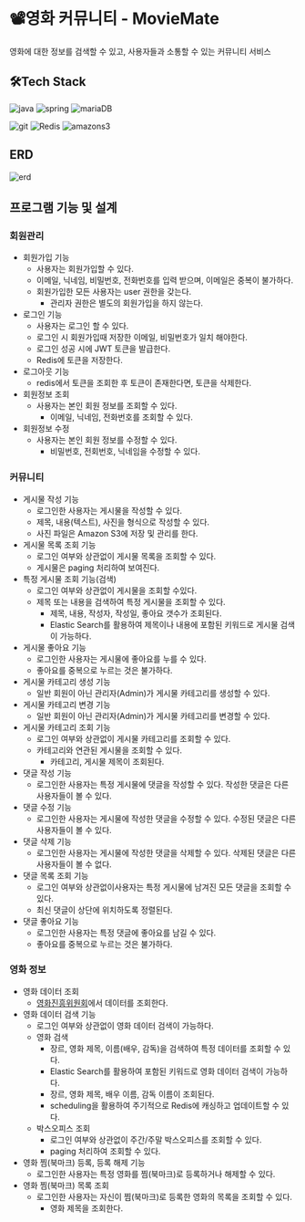 # 📽️영화 커뮤니티 - MovieMate
영화에 대한 정보를 검색할 수 있고, 사용자들과 소통할 수 있는 커뮤니티 서비스

## 🛠️Tech Stack
![java](https://img.shields.io/badge/Java-ED8B00?style=for-the-badge&logo=openjdk&logoColor=white)
![spring](https://img.shields.io/badge/Spring-6DB33F?style=for-the-badge&logo=spring&logoColor=white)
![mariaDB](https://img.shields.io/badge/MariaDB-003545?style=for-the-badge&logo=mariadb&logoColor=white)

![git](https://img.shields.io/badge/GIT-E44C30?style=for-the-badge&logo=git&logoColor=white)
![Redis](https://img.shields.io/badge/redis-%23DD0031.svg?&style=for-the-badge&logo=redis&logoColor=white)
![amazons3](https://img.shields.io/badge/amazons3-569A31?&style=for-the-badge&logo=amazons3&logoColor=white)

## ERD
![erd](https://github.com/Namgyu11/MovieMate/assets/103015031/1f1bb8f4-6fbf-45e8-abe3-733484f4073a)
## 프로그램 기능 및 설계
### 회원관리
- 회원가입 기능
  - 사용자는 회원가입할 수 있다.
  - 이메일, 닉네임, 비밀번호, 전화번호를 입력 받으며, 이메일은 중복이 불가하다.
  - 회원가입한 모든 사용자는 user 권한을 갖는다.
     - 관리자 권한은 별도의 회원가입을 하지 않는다.
- 로그인 기능
  -  사용자는 로그인 할 수 있다.
  -  로그인 시 회원가입때 저장한 이메일, 비밀번호가 일치 해야한다.
  -  로그인 성공 시에 JWT 토큰을 발급한다.
  -  Redis에 토큰을 저장한다.
- 로그아웃 기능
  - redis에서 토큰을 조회한 후 토큰이 존재한다면, 토큰을 삭제한다.
- 회원정보 조회
  - 사용자는 본인 회원 정보를 조회할 수 있다.
    - 이메일, 닉네임, 전화번호를 조회할 수 있다.
- 회원정보 수정
  - 사용자는 본인 회원 정보를 수정할 수 있다.
    - 비밀번호, 전회번호, 닉네임을 수정할 수 있다.

### 커뮤니티
- 게시물 작성 기능
  - 로그인한 사용자는 게시물을 작성할 수 있다.
  - 제목, 내용(텍스트), 사진을 형식으로 작성할 수 있다.
  - 사진 파일은 Amazon S3에 저장 및 관리를 한다.
- 게시물 목록 조회 기능
  - 로그인 여부와 상관없이 게시물 목록을 조회할 수 있다.
  - 게시물은 paging 처리하여 보여진다.
- 특정 게시물 조회 기능(검색)
  - 로그인 여부와 상관없이 게시물을 조회할 수있다.
  - 제목 또는 내용을 검색하여 특정 게시물을 조회할 수 있다.
    - 제목, 내용, 작성자, 작성일, 좋아요 갯수가 조회된다.
    - Elastic Search를 활용하여 제목이나 내용에 포함된 키워드로 게시물 검색이 가능하다.
- 게시물 좋아요 기능
  - 로그인한 사용자는 게시물에 좋아요를 누를 수 있다.
  - 좋아요를 중복으로 누르는 것은 불가하다.
- 게시물 카테고리 생성 기능
  - 일반 회원이 아닌 관리자(Admin)가 게시물 카테고리를 생성할 수 있다.
- 게시물 카테고리 변경 기능
  - 일반 회원이 아닌 관리자(Admin)가 게시물 카테고리를 변경할 수 있다.
- 게시물 카테고리 조회 기능
  - 로그인 여부와 상관없이 게시물 카테고리를 조회할 수 있다.
  - 카테고리와 연관된 게시물을 조회할 수 있다.
    - 카테고리, 게시물 제목이 조회된다.
- 댓글 작성 기능
  - 로그인한 사용자는 특정 게시물에 댓글을 작성할 수 있다. 작성한 댓글은 다른 사용자들이 볼 수 있다.
- 댓글 수정 기능
  - 로그인한 사용자는 게시물에 작성한 댓글을 수정할 수 있다. 수정된 댓글은 다른 사용자들이 볼 수 있다.
- 댓글 삭제 기능
  - 로그인한 사용자는 게시물에 작성한 댓글을 삭제할 수 있다. 삭제된 댓글은 다른 사용자들이 볼 수 없다.
- 댓글 목록 조회 기능
  - 로그인 여부와 상관없이사용자는 특정 게시물에 남겨진 모든 댓글을 조회할 수 있다.
  - 최신 댓글이 상단에 위치하도록 정렬된다.
- 댓글 좋아요 기능
  - 로그인한 사용자는 특정 댓글에 좋아요를 남길 수 있다.
  - 좋아요를 중복으로 누르는 것은 불가하다.

### 영화 정보
- 영화 데이터 조회
  - [영화진흥위원회](https://www.kobis.or.kr/kobisopenapi/)에서 데이터를 조회한다.
- 영화 데이터 검색 기능
  - 로그인 여부와 상관없이 영화 데이터 검색이 가능하다.
  - 영화 검색
    - 장르, 영화 제목, 이름(배우, 감독)을 검색하여 특정 데이터를 조회할 수 있다.
    - Elastic Search를 활용하여 포함된 키워드로 영화 데이터 검색이 가능하다.
    - 장르, 영화 제목, 배우 이름, 감독 이름이 조회된다.
    - scheduling을 활용하여 주기적으로 Redis에 캐싱하고 업데이트할 수 있다.
  - 박스오피스 조회
    - 로그인 여부와 상관없이 주간/주말 박스오피스를 조회할 수 있다.
    - paging 처리하여 조회할 수 있다.
- 영화 찜(북마크) 등록, 등록 해제 기능
  - 로그인한 사용자는 특정 영화를 찜(북마크)로 등록하거나 해제할 수 있다.
- 영화 찜(북마크) 목록 조회
  - 로그인한 사용자는 자신이 찜(북마크)로 등록한 영화의 목록을 조회할 수 있다.
    - 영화 제목을 조회한다.
